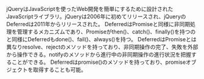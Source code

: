 jQueryはJavaScriptを使ったWeb開発を簡単にするために設計されたJavaScriptライブラリ。jQueryは2006年に初めてリリースされ、jQueryのDeferredは2011年からリリースされた。
DeferredはPromiseと同様に非同期処理を管理するメカニズムであり、Promiseがthen()、catch()、finally()を持つのと同様にDeferredもdone()、fail()、always()を持つ。
DeferredはPromiseとは異なりresolve、rejectのメソッドを持っており、非同期操作の完了、失敗を外部から操作できる。notifyのメソッドから進行中の非同期操作の進行状況を把握することができる。
Deferredはpromise()のメソッドを持っており、promiseオブジェクトを取得することも可能。